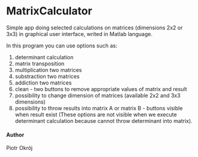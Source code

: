 # MatrixCalculator

Simple app doing selected calculations on matrices (dimensions 2x2 or 3x3) in graphical user interface, writed in Matlab language.

In this program you can use options such as:
1. determinant calculation
2. matrix transposition
3. multiplication two matrices
4. substraction two matrices
5. addiction two matrices
6. clean - two buttons to remove appropriate values of matrix and result
7. possibility to change dimension of matrices (available 2x2 and 3x3 dimensions)
8. possibility to throw results into matrix A or matrix B - buttons visible when result exist (These options are not visible when we execute determinant calculation because cannot throw determinant into matrix).



#### Author
Piotr Okrój


